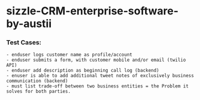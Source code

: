 # sizzle-CRM-enterprise-software-by-austii

### Test Cases:
```
- enduser logs customer name as profile/account
- enduser submits a form, with customer mobile and/or email (twilio API)
- enduser add description as beginning call log (backend)
- enuser is able to add additional tweet notes of exclusively business communication (backend)
- must list trade-off between two business entities = the Problem it solves for both parties.
```
